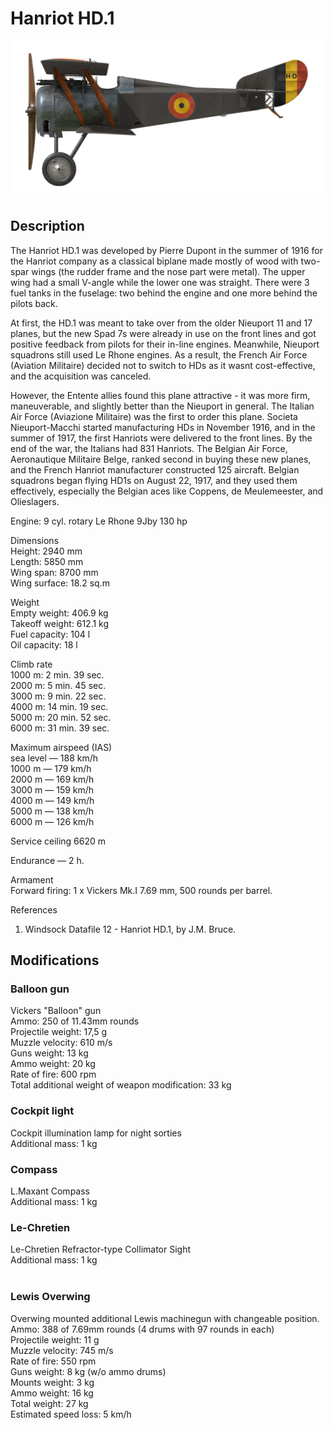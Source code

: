 # Hanriot HD.1  
  
![hanriothd1](../images/hanriothd1.png)  
  
## Description  
  
The Hanriot HD.1 was developed by Pierre Dupont in the summer of 1916 for the Hanriot company as a classical biplane made mostly of wood with two-spar wings (the rudder frame and the nose part were metal). The upper wing had a small V-angle while the lower one was straight. There were 3 fuel tanks in the fuselage: two behind the engine and one more behind the pilots back.  
  
At first, the HD.1 was meant to take over from the older Nieuport 11 and 17 planes, but the new Spad 7s were already in use on the front lines and got positive feedback from pilots for their in-line engines. Meanwhile, Nieuport squadrons still used Le Rhone engines. As a result, the French Air Force (Aviation Militaire) decided not to switch to HDs as it wasnt cost-effective, and the acquisition was canceled.  
  
However, the Entente allies found this plane attractive - it was more firm, maneuverable, and slightly better than the Nieuport in general. The Italian Air Force (Aviazione Militaire) was the first to order this plane. Societa Nieuport-Macchi started manufacturing HDs in November 1916, and in the summer of 1917, the first Hanriots were delivered to the front lines. By the end of the war, the Italians had 831 Hanriots. The Belgian Air Force, Aeronautique Militaire Belge, ranked second in buying these new planes, and the French Hanriot manufacturer constructed 125 aircraft. Belgian squadrons began flying HD1s on August 22, 1917, and they used them effectively, especially the Belgian aces like Coppens, de Meulemeester, and Olieslagers.  
  
Engine: 9 cyl. rotary Le Rhone 9Jby 130 hp  
  
Dimensions  
Height: 2940 mm  
Length: 5850 mm  
Wing span: 8700 mm  
Wing surface: 18.2 sq.m  
  
Weight  
Empty weight: 406.9 kg  
Takeoff weight: 612.1 kg  
Fuel capacity: 104 l  
Oil capacity: 18 l  
  
Climb rate  
1000 m:  2 min. 39 sec.  
2000 m:  5 min. 45 sec.  
3000 m:  9 min. 22 sec.  
4000 m: 14 min. 19 sec.  
5000 m: 20 min. 52 sec.  
6000 m: 31 min. 39 sec.  
  
Maximum airspeed (IAS)  
sea level — 188 km/h  
1000 m — 179 km/h  
2000 m — 169 km/h  
3000 m — 159 km/h  
4000 m — 149 km/h  
5000 m — 138 km/h  
6000 m — 126 km/h  
  
Service ceiling 6620 m  
  
Endurance — 2 h.  
  
Armament  
Forward firing: 1 x Vickers Mk.I 7.69 mm, 500 rounds per barrel.  
  
References  
1) Windsock Datafile 12 - Hanriot HD.1, by J.M. Bruce.  
  
## Modifications  
  
  
### Balloon gun  
  
Vickers "Balloon" gun  
Ammo: 250 of 11.43mm rounds  
Projectile weight: 17,5 g  
Muzzle velocity: 610 m/s  
Guns weight: 13 kg  
Ammo weight: 20 kg  
Rate of fire: 600 rpm  
Total additional weight of weapon modification: 33 kg  
  
  
### Cockpit light  
  
Cockpit illumination lamp for night sorties  
Additional mass: 1 kg  
  
  
### Compass  
  
L.Maxant Compass  
Additional mass: 1 kg  
  
  
### Le-Chretien  
  
Le-Chretien Refractor-type Collimator Sight  
Additional mass: 1 kg  
  ﻿
  
### Lewis Overwing  
  
Overwing mounted additional Lewis machinegun with changeable position.  
Ammo: 388 of 7.69mm rounds (4 drums with 97 rounds in each)  
Projectile weight: 11 g  
Muzzle velocity: 745 m/s  
Rate of fire: 550 rpm  
Guns weight: 8 kg (w/o ammo drums)  
Mounts weight: 3 kg  
Ammo weight: 16 kg  
Total weight: 27 kg  
Estimated speed loss: 5 km/h  